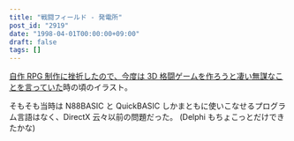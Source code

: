 ```yaml
---
title: "戦闘フィールド - 発電所"
post_id: "2919"
date: "1998-04-01T00:00:00+09:00"
draft: false
tags: []
---
```



[自作 RPG 制作に挫折したので、今度は 3D 格闘ゲームを作ろうと凄い無謀なことを言っていた](../../1994/09/01-outtakes.md)時の頃のイラスト。

そもそも当時は N88BASIC と QuickBASIC しかまともに使いこなせるプログラム言語はなく、DirectX 云々以前の問題だった。
(Delphi もちょこっとだけできたかな)
